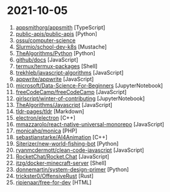 # 2021-10-05

1. [appsmithorg/appsmith](https://github.com/appsmithorg/appsmith "Build completely custom admin panels and internal tools. Use 30+ react components to build pages without HTML/CSS.") [TypeScript]
2. [public-apis/public-apis](https://github.com/public-apis/public-apis "A collective list of free APIs") [Python]
3. [ossu/computer-science](https://github.com/ossu/computer-science "🎓 Path to a free self-taught education in Computer Science!") 
4. [Slurmio/school-dev-k8s](https://github.com/Slurmio/school-dev-k8s "") [Mustache]
5. [TheAlgorithms/Python](https://github.com/TheAlgorithms/Python "All Algorithms implemented in Python") [Python]
6. [github/docs](https://github.com/github/docs "The open-source repo for docs.github.com") [JavaScript]
7. [termux/termux-packages](https://github.com/termux/termux-packages "A build system and primary set of packages for Termux.") [Shell]
8. [trekhleb/javascript-algorithms](https://github.com/trekhleb/javascript-algorithms "📝 Algorithms and data structures implemented in JavaScript with explanations and links to further readings") [JavaScript]
9. [appwrite/appwrite](https://github.com/appwrite/appwrite "Appwrite is a secure end-to-end backend server for Web, Mobile, and Flutter developers that is packaged as a set of Docker containers for easy deployment 🚀") [JavaScript]
10. [microsoft/Data-Science-For-Beginners](https://github.com/microsoft/Data-Science-For-Beginners "10 Weeks, 20 Lessons, Data Science for All!") [JupyterNotebook]
11. [freeCodeCamp/freeCodeCamp](https://github.com/freeCodeCamp/freeCodeCamp "freeCodeCamp.org's open-source codebase and curriculum. Learn to code for free.") [JavaScript]
12. [girlscript/winter-of-contributing](https://github.com/girlscript/winter-of-contributing "GirlScript Winter of Contributing is a three-month-long Open-Source Program organized by🧡GirlScript Foundation to create the world's largest multilingual content repository that will be available to everyone.") [JupyterNotebook]
13. [TheAlgorithms/Javascript](https://github.com/TheAlgorithms/Javascript "A repository for All algorithms implemented in Javascript (for educational purposes only)") [JavaScript]
14. [tldr-pages/tldr](https://github.com/tldr-pages/tldr "📚 Collaborative cheatsheets for console commands") [Markdown]
15. [electron/electron](https://github.com/electron/electron "Build cross-platform desktop apps with JavaScript, HTML, and CSS") [C++]
16. [mmazzarolo/react-native-universal-monorepo](https://github.com/mmazzarolo/react-native-universal-monorepo "React Native boilerplate supporting multiple platforms: Android, iOS, macOS, Windows, web, browser extensions, Electron.") [JavaScript]
17. [monicahq/monica](https://github.com/monicahq/monica "Personal CRM. Remember everything about your friends, family and business relationships.") [PHP]
18. [sebastianstarke/AI4Animation](https://github.com/sebastianstarke/AI4Animation "Bringing Characters to Life with Computer Brains in Unity") [C++]
19. [Siterizer/new-world-fishing-bot](https://github.com/Siterizer/new-world-fishing-bot "user friendly python script who is able to catch fish in the game New World") [Python]
20. [ryanmcdermott/clean-code-javascript](https://github.com/ryanmcdermott/clean-code-javascript "🛁 Clean Code concepts adapted for JavaScript") [JavaScript]
21. [RocketChat/Rocket.Chat](https://github.com/RocketChat/Rocket.Chat "The communications platform that puts data protection first.") [JavaScript]
22. [itzg/docker-minecraft-server](https://github.com/itzg/docker-minecraft-server "Docker image that provides a Minecraft Server that will automatically download selected version at startup") [Shell]
23. [donnemartin/system-design-primer](https://github.com/donnemartin/system-design-primer "Learn how to design large-scale systems. Prep for the system design interview. Includes Anki flashcards.") [Python]
24. [trickster0/OffensiveRust](https://github.com/trickster0/OffensiveRust "Rust Weaponization for Red Team Engagements.") [Rust]
25. [ripienaar/free-for-dev](https://github.com/ripienaar/free-for-dev "A list of SaaS, PaaS and IaaS offerings that have free tiers of interest to devops and infradev") [HTML]
